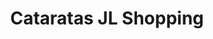 ---
title: "Cataratas JL Shopping"
url: /foz-do-iguacu/cataratas-jl-shopping/
shop: centro comercial
---